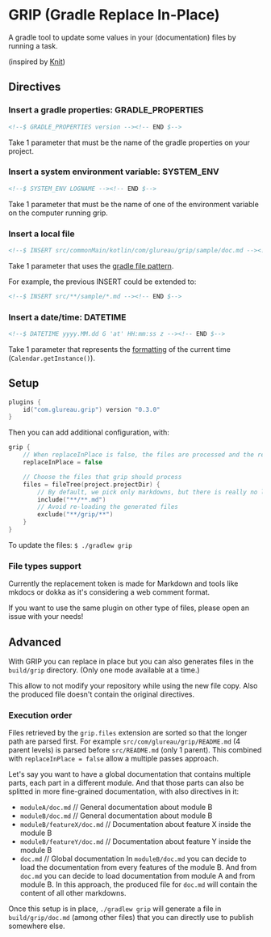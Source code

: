 # GRIP (Gradle Replace In-Place)

A gradle tool to update some values in your (documentation) files by running a task.

(inspired by [Knit](https://github.com/Kotlin/kotlinx-knit))

## Directives

### Insert a gradle properties: GRADLE_PROPERTIES
```markdown
<!--$ GRADLE_PROPERTIES version --><!-- END $-->
```

Take 1 parameter that must be the name of the gradle properties on your project.


### Insert a system environment variable: SYSTEM_ENV
```markdown
<!--$ SYSTEM_ENV LOGNAME --><!-- END $-->
```
Take 1 parameter that must be the name of one of the environment variable on the computer running grip.


### Insert a local file
```markdown
<!--$ INSERT src/commonMain/kotlin/com/glureau/grip/sample/doc.md --><!-- END $-->
```
Take 1 parameter that uses the [gradle file pattern](https://docs.gradle.org/current/javadoc/org/gradle/api/tasks/util/PatternFilterable.html).

For example, the previous INSERT could be extended to:

```markdown
<!--$ INSERT src/**/sample/*.md --><!-- END $-->
```

### Insert a date/time: DATETIME
```markdown
<!--$ DATETIME yyyy.MM.dd G 'at' HH:mm:ss z --><!-- END $-->
```
Take 1 parameter that represents the [formatting](https://docs.oracle.com/javase/7/docs/api/java/text/SimpleDateFormat.html) of the current time (`Calendar.getInstance()`).

## Setup

```kotlin
plugins {
    id("com.glureau.grip") version "0.3.0"
}
```

Then you can add additional configuration, with:

```kotlin
grip {
    // When replaceInPlace is false, the files are processed and the resulting file is stored in build/grip, see [Advanced](#Advanced)
    replaceInPlace = false

    // Choose the files that grip should process
    files = fileTree(project.projectDir) {
        // By default, we pick only markdowns, but there is really no limitation on type file.
        include("**/**.md")
        // Avoid re-loading the generated files
        exclude("**/grip/**")
    }
}
```

To update the files: `$ ./gradlew grip`


### File types support

Currently the replacement token is made for Markdown and tools like mkdocs or dokka as it's considering a web comment format.

If you want to use the same plugin on other type of files, please open an issue with your needs!

## Advanced

With GRIP you can replace in place but you can also generates files in the `build/grip` directory. (Only one mode available at a time.)

This allow to not modify your repository while using the new file copy. Also the produced file doesn't contain the original directives.

### Execution order

Files retrieved by the `grip.files` extension are sorted so that the longer path are parsed first. For example `src/com/glureau/grip/README.md` (4 parent levels) is parsed before `src/README.md` (only 1 parent). This combined with `replaceInPlace = false` allow a multiple passes approach.

Let's say you want to have a global documentation that contains multiple parts, each part in a different module. And that those parts can also be splitted in more fine-grained documentation, with also directives in it:
- `moduleA/doc.md` // General documentation about module B
- `moduleB/doc.md` // General documentation about module B
- `moduleB/featureX/doc.md` // Documentation about feature X inside the module B
- `moduleB/featureY/doc.md` // Documentation about feature Y inside the module B
- `doc.md` // Global documentation
In `moduleB/doc.md` you can decide to load the documentation from every features of the module B. And from `doc.md` you can decide to load documentation from module A and from module B. In this approach, the produced file for `doc.md` will contain the content of all other markdowns.

Once this setup is in place, `./gradlew grip` will generate a file in `build/grip/doc.md` (among other files) that you can directly use to publish somewhere else.
